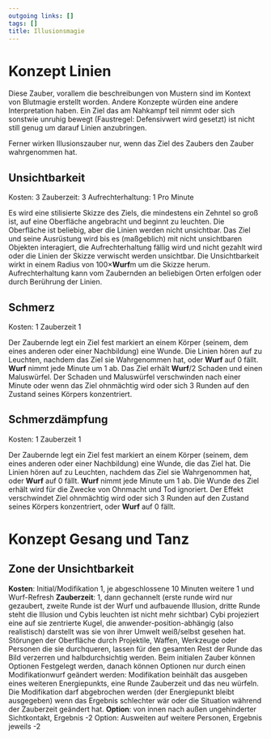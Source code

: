 ```yaml
---
outgoing links: []
tags: []
title: Illusionsmagie
---
```

# Konzept Linien
Diese Zauber, vorallem die beschreibungen von Mustern sind im Kontext von Blutmagie erstellt worden. Andere Konzepte würden eine andere Interpretation haben.
Ein Ziel das am Nahkampf teil nimmt oder sich sonstwie unruhig bewegt (Faustregel: Defensivwert wird gesetzt) ist nicht still genug um darauf Linien anzubringen.

Ferner wirken Illusionszauber nur, wenn das Ziel des Zaubers den Zauber wahrgenommen hat.

## Unsichtbarkeit
Kosten: 3
Zauberzeit: 3
Aufrechterhaltung: 1 Pro Minute

Es wird eine stilisierte Skizze des Ziels, die mindestens ein Zehntel so groß ist, auf eine Oberfläche angebracht und beginnt zu leuchten. Die Oberfläche ist beliebig, aber die Linien werden nicht unsichtbar.
Das Ziel und seine Ausrüstung wird bis es (maßgeblich) mit nicht unsichtbaren Objekten interagiert, die Aufrechterhaltung fällig wird und nicht gezahlt wird oder die Linien der Skizze verwischt werden unsichtbar.
Die Unsichtbarkeit wirkt in einem Radius von 100&times;**Wurf**m um die Skizze herum. Aufrechterhaltung kann vom Zaubernden an beliebigen Orten erfolgen oder durch Berührung der Linien.

## Schmerz
Kosten: 1
Zauberzeit 1

Der Zaubernde legt ein Ziel fest markiert an einem Körper (seinem, dem eines anderen oder einer Nachbildung) eine Wunde. Die Linien hören auf zu Leuchten, nachdem das Ziel sie Wahrgenommen hat, oder **Wurf** auf 0 fällt. **Wurf** nimmt jede Minute um 1 ab. Das Ziel erhält **Wurf**/2 Schaden und einen Maluswürfel. Der Schaden und Maluswürfel verschwinden nach einer Minute oder wenn das Ziel ohnmächtig wird oder sich 3 Runden auf den Zustand seines Körpers konzentriert. 

## Schmerzdämpfung
Kosten: 1
Zauberzeit 1

Der Zaubernde legt ein Ziel fest markiert an einem Körper (seinem, dem eines anderen oder einer Nachbildung) eine Wunde, die das Ziel hat. Die Linien hören auf zu  Leuchten, nachdem das Ziel sie Wahrgenommen hat, oder **Wurf** auf 0 fällt. **Wurf** nimmt jede Minute um 1 ab. Die Wunde des Ziel erhält wird für die Zwecke von Ohnmacht und Tod ignoriert. Der Effekt verschwindet Ziel ohnmächtig wird oder sich 3 Runden auf den Zustand seines Körpers konzentriert, oder **Wurf** auf 0 fällt. 

# Konzept Gesang und Tanz


## Zone der Unsichtbarkeit
**Kosten**: Initial/Modifikation 1, je abgeschlossene 10 Minuten weitere 1 und Wurf-Refresh 
**Zauberzeit**: 1, dann gechannelt
(erste runde wird nur gezaubert, zweite Runde ist der Wurf und aufbauende Illusion, dritte Runde steht die Illusion und Cybis leuchten ist nicht mehr sichtbar)
Cybi projeziert eine auf sie zentrierte Kugel, die anwender-position-abhängig (also realistisch) darstellt was sie von ihrer Umwelt weiß/selbst gesehen hat.
Störungen der Oberfläche durch Projektile, Waffen, Werkzeuge oder Personen die sie durchqueren, lassen für den gesamten Rest der Runde das Bild verzerren und halbdurchsichtig werden.
Beim initialen Zauber können Optionen Festgelegt werden, danach können Optionen nur durch einen Modifikationwurf geändert werden:
Modifikation beinhält das ausgeben eines weiteren Energiepunkts, eine Runde Zauberzeit und das neu würfeln. Die Modifikation darf abgebrochen werden (der Energiepunkt bleibt ausgegeben) wenn das Ergebnis schlechter wär oder die Situation während der Zauberzeit geändert hat.
**Option**: von innen nach außen ungehinderter Sichtkontakt, Ergebnis -2
Option: Ausweiten auf weitere Personen, Ergebnis jeweils -2
